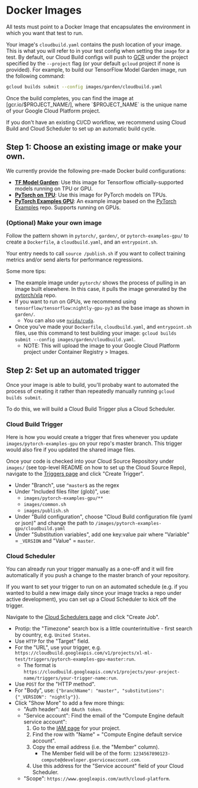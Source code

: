 # Docker Images

All tests must point to a Docker Image that encapsulates the environment in which you want that test to run.

Your image's `cloudbuild.yaml` contains the push location of your image. This is what you will refer to in your test config when setting the `image` for a test. By default, our Cloud Build configs will push to [GCR](gcr.io) under the project specified by the `--project` flag (or your default `gcloud` project if none is provided). For example, to build our TensorFlow Model Garden image, run the following command:

```bash
gcloud builds submit --config images/garden/cloudbuild.yaml
```

Once the build completes, you can find the image at [gcr.io/$PROJECT_NAME/], where `$PROJECT_NAME` is the unique name of your Google Cloud Platform project.

If you don't have an existing CI/CD workflow, we recommend using Cloud Build and Cloud Scheduler to set up an automatic build cycle.

## Step 1: Choose an existing image or make your own.

We currently provide the following pre-made Docker build configurations:

- [**TF Model Garden**](garden): Use this image for Tensorflow officially-supported models running on TPU or GPU.
- [**PyTorch on TPU**](pytorch): Use this image for PyTorch models on TPUs.
- [**PyTorch Examples GPU**](pytorch-examples-gpu): An example image based on the [PyTorch Examples](https://github.com/pytorch/examples) repo. Supports running on GPUs.

### (Optional) Make your own image

Follow the pattern shown in `pytorch/`, `garden/`, or `pytorch-examples-gpu/` to create a `Dockerfile`, a `cloudbuild.yaml`, and an `entrypoint.sh`.

Your entry needs to call `source /publish.sh` if you want to collect training metrics and/or send alerts for performance regressions.

Some more tips:

* The example image under `pytorch/` shows the process of pulling in an image built elsewhere. In this case, it pulls the image generated by the [pytorch/xla](https://github.com/pytorch/xla/tree/master/docker) repo.
* If you want to run on GPUs, we recommend using `tensorflow/tensorflow:nightly-gpu-py3` as the base image as shown in `garden/`.
    * You can also use [`nvida/cuda`](https://hub.docker.com/r/nvidia/cuda/).
* Once you've made your `Dockerfile`, `cloudbuild.yaml`, and `entrypoint.sh` files, use this command to test building your image: `gcloud builds submit --config images/garden/cloudbuild.yaml`.
    * NOTE: This will upload the image to your Google Cloud Platform project under Container Registry > Images.

## Step 2: Set up an automated trigger

Once your image is able to build, you'll probaby want to automated the process of creating it rather than repeatedly manually running `gcloud builds submit`.

To do this, we will build a Cloud Build Trigger plus a Cloud Scheduler.

### Cloud Build Trigger

Here is how you would create a trigger that fires whenever you update `images/pytorch-examples-gpu` on your repo's master branch. This trigger would also fire if you updated the shared image files.

Once your code is checked into your Cloud Source Repository under `images/` (see top-level README on how to set up the Cloud Source Repo), navigate to the [Triggers page](https://console.cloud.google.com/cloud-build/triggers) and click "Create Trigger".

* Under "Branch", use `^master$` as the regex
* Under "Included files filter (glob)", use:
    * `images/pytorch-examples-gpu/**`
    * `images/common.sh`
    * `images/publish.sh`
* Under "Build configuration", choose "Cloud Build configuration file (yaml or json)" and change the path to `/images/pytorch-examples-gpu/cloudbuild.yaml`
* Under "Substitution variables", add one key:value pair where "Variable" = `_VERSION` and "Value" = `master`.

### Cloud Scheduler

You can already run your trigger manually as a one-off and it will fire automatically if you push a change to the master branch of your repository.

If you want to set your trigger to run on an automated schedule (e.g. if you wanted to build a new image daily since your image tracks a repo under active development), you can set up a Cloud Scheduler to kick off the trigger.

Navigate to the [Cloud Schedulers page](https://console.cloud.google.com/cloudscheduler) and click "Create Job".

* Protip: the "Timezone" search box is a little counterintuitive - first search by country, e.g. `United States`.
* Use `HTTP` for the "Target" field.
* For the "URL", use your trigger, e.g. `https://cloudbuild.googleapis.com/v1/projects/xl-ml-test/triggers/pytorch-examples-gpu-master:run`.
    * The format is `https://cloudbuild.googleapis.com/v1/projects/your-project-name/triggers/your-trigger-name:run`.
* Use `POST` for the "HTTP method".
* For "Body", use: `{"branchName": "master", "substitutions": {"_VERSION": "nightly"}}`.
* Click "Show More" to add a few more things:
    * "Auth header": `Add OAuth token`.
    * "Service account": Find the email of the "Compute Engine default service account":
        1. Go to the [IAM page](https://console.cloud.google.com/iam-admin/iam) for your project.
        2. Find the row with "Name" = "Compute Engine default service account".
        3. Copy the email address (i.e. the "Member" column).
            * The Member field will be of the form: `1234567890123-compute@developer.gserviceaccount.com`.
        4. Use this address for the "Service account" field of your Cloud Scheduler.
    * "Scope": `https://www.googleapis.com/auth/cloud-platform`.

